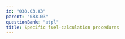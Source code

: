 ```yaml
---
id: "033.03.03"
parent: "033.03"
questionBank: "atpl"
title: Specific fuel-calculation procedures
---
```


